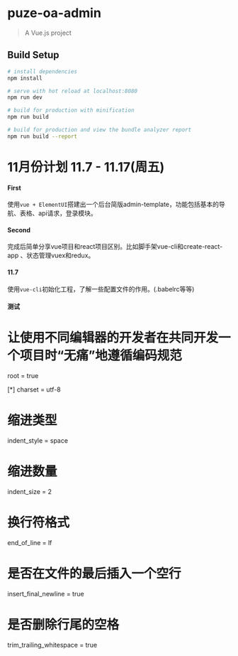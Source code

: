 # puze-oa-admin

> A Vue.js project

## Build Setup

``` bash
# install dependencies
npm install

# serve with hot reload at localhost:8080
npm run dev

# build for production with minification
npm run build

# build for production and view the bundle analyzer report
npm run build --report
```

# 11月份计划 11.7 - 11.17(周五)

#### First
使用`vue + ElementUI`搭建出一个后台简版admin-template，功能包括基本的导航、表格、api请求，登录模块。

#### Second
完成后简单分享vue项目和react项目区别。比如脚手架vue-cli和create-react-app
、状态管理vuex和redux。


#### 11.7
使用`vue-cli`初始化工程，了解一些配置文件的作用。(.babelrc等等)

#### 测试

# 让使用不同编辑器的开发者在共同开发一个项目时“无痛”地遵循编码规范
root = true

[*]
charset = utf-8
# 缩进类型
indent_style = space
# 缩进数量
indent_size = 2
# 换行符格式
end_of_line = lf
# 是否在文件的最后插入一个空行
insert_final_newline = true
# 是否删除行尾的空格
trim_trailing_whitespace = true








